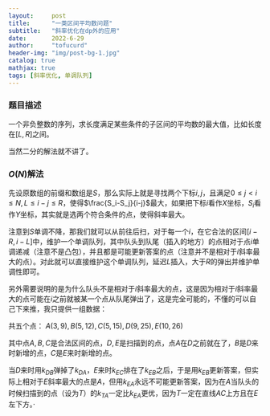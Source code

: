```yaml
---
layout:     post
title:      "一类区间平均数问题"
subtitle:   "斜率优化在dp外的应用"
date:       2022-6-29
author:     "tofucurd"
header-img: "img/post-bg-1.jpg"
catalog: true
mathjax: true
tags: [斜率优化, 单调队列]
---
```


### 题目描述

一个非负整数的序列，求长度满足某些条件的子区间的平均数的最大值，比如长度在$[L,R]$之间。

当然二分的解法就不讲了。

### $O(N)$解法

先设原数组的前缀和数组是$S$，那么实际上就是寻找两个下标$i,j$，且满足$0 \le j<i \le N, L \le i-j \le R$，使得$\frac{S_i-S_j}{i-j}$最大，如果把下标$i$看作$X$坐标，$S_i$看作$Y$坐标，其实就是选两个符合条件的点，使得斜率最大。

注意到$S$单调不降，那我们就可以从前往后扫，对于每一个$i$，在它合法的区间$[i-R,i-L]$中，维护一个单调队列，其中队头到队尾（插入的地方）的点相对于点$i$单调递减（注意不是凸包），并且都是可能更新答案的点（注意并不是相对于$i$斜率最大的点）。对此就可以直接维护这个单调队列，延迟$L$插入，大于$R$的弹出并维护单调性即可。

另外需要说明的是为什么队头不是相对于$i$斜率最大的点，这是因为相对于$i$斜率最大的点可能在$i$之前就被某一个点从队尾弹出了，这是完全可能的，不懂的可以自己下来推，我只提供一组数据：

共五个点：
$A(3,9),B(5,12),C(5,15),D(9,25),E(10,26)$

其中点$A,B,C$是合法区间的点，$D,E$是扫描到的点，点$A$在$D$之前就在了，$B$是$D$来时新增的点，$C$是$E$来时新增的点。

当$D$来时用$k_{DB}$弹掉了$k_{DA}$，$E$来时$k_{EC}$排在了$k_{EB}$之后，于是用$k_{EB}$更新答案，但实际上相对于$E$斜率最大的点是$A$，但用$k_{EA}$永远不可能更新答案，因为在$A$当队头的时候扫描到的点（设为$T$）的$k_{TA}$一定比$k_{EA}$更优，因为$T$一定在直线$AC$上方且在$E$左下方。·